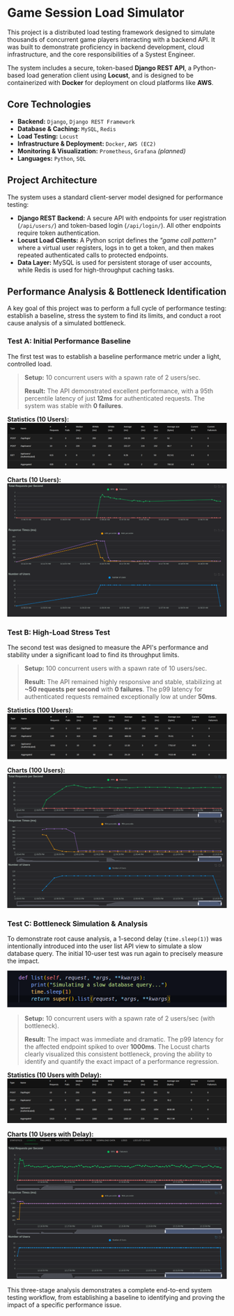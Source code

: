 # Game Session Load Simulator

This project is a distributed load testing framework designed to simulate thousands of concurrent game players interacting with a backend API. It was built to demonstrate proficiency in backend development, cloud infrastructure, and the core responsibilities of a Systest Engineer.

The system includes a secure, token-based **Django REST API**, a Python-based load generation client using **Locust**, and is designed to be containerized with **Docker** for deployment on cloud platforms like **AWS**.

## Core Technologies

-   **Backend:** `Django`, `Django REST Framework`
-   **Database & Caching:** `MySQL`, `Redis`
-   **Load Testing:** `Locust`
-   **Infrastructure & Deployment:** `Docker`, `AWS (EC2)`
-   **Monitoring & Visualization:** `Prometheus`, `Grafana` *(planned)*
-   **Languages:** `Python`, `SQL`

## Project Architecture

The system uses a standard client-server model designed for performance testing:

-   **Django REST Backend:** A secure API with endpoints for user registration (`/api/users/`) and token-based login (`/api/login/`). All other endpoints require token authentication.
-   **Locust Load Clients:** A Python script defines the _"game call pattern"_ where a virtual user registers, logs in to get a token, and then makes repeated authenticated calls to protected endpoints.
-   **Data Layer:** MySQL is used for persistent storage of user accounts, while Redis is used for high-throughput caching tasks.

## Performance Analysis & Bottleneck Identification

A key goal of this project was to perform a full cycle of performance testing: establish a baseline, stress the system to find its limits, and conduct a root cause analysis of a simulated bottleneck.

### Test A: Initial Performance Baseline

The first test was to establish a baseline performance metric under a light, controlled load.

> **Setup:** 10 concurrent users with a spawn rate of 2 users/sec.
>
> **Result:** The API demonstrated excellent performance, with a 95th percentile latency of just **12ms** for authenticated requests. The system was stable with **0 failures**.

**Statistics (10 Users):**
![Low Load Performance Statistics](images/low-load_stats.png)

**Charts (10 Users):**
![Low Load Performance Charts](images/low-load_charts.png)

### Test B: High-Load Stress Test

The second test was designed to measure the API's performance and stability under a significant load to find its throughput limits.

> **Setup:** 100 concurrent users with a spawn rate of 10 users/sec.
>
> **Result:** The API remained highly responsive and stable, stabilizing at **~50 requests per second** with **0 failures**. The p99 latency for authenticated requests remained exceptionally low at under **50ms**.

**Statistics (100 Users):**
![High Load Performance Statistics](images/high-load_stats.png)

**Charts (100 Users):**
![High Load Performance Charts](images/high-load_charts.png)

### Test C: Bottleneck Simulation & Analysis

To demonstrate root cause analysis, a 1-second delay (`time.sleep(1)`) was intentionally introduced into the user list API view to simulate a slow database query. The initial 10-user test was run again to precisely measure the impact.

![Code snippet showing the simulated delay](images/delay_simulation.png)

> **Setup:** 10 concurrent users with a spawn rate of 2 users/sec (with bottleneck).
>
> **Result:** The impact was immediate and dramatic. The p99 latency for the affected endpoint spiked to over **1000ms**. The Locust charts clearly visualized this consistent bottleneck, proving the ability to identify and quantify the exact impact of a performance regression.

**Statistics (10 Users with Delay):**
![Bottleneck Impact Statistics](images/bottleneck_stats.png)

**Charts (10 Users with Delay):**
![Bottleneck Impact Charts](images/bottleneck_charts.png)

This three-stage analysis demonstrates a complete end-to-end system testing workflow, from establishing a baseline to identifying and proving the impact of a specific performance issue.